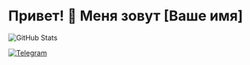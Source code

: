 # Привет! 👋 Меня зовут [Ваше имя]

![GitHub Stats](https://github-readme-stats.vercel.app/api?username=ak1naba&show_icons=true)



[![Telegram](https://img.shields.io/badge/Telegram-2CA5E0?style=for-the-badge&logo=telegram&logoColor=white)](https://t.me/@ak1naba)  
